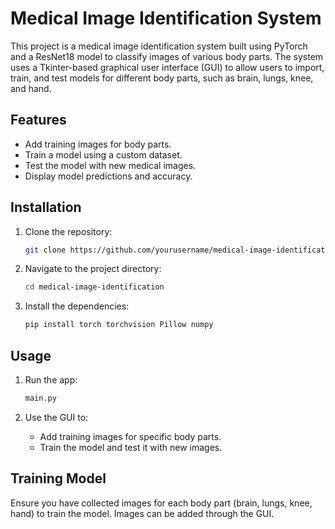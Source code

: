 # Medical Image Identification System

This project is a medical image identification system built using PyTorch and a ResNet18 model to classify images of various body parts. The system uses a Tkinter-based graphical user interface (GUI) to allow users to import, train, and test models for different body parts, such as brain, lungs, knee, and hand.

## Features
- Add training images for body parts.
- Train a model using a custom dataset.
- Test the model with new medical images.
- Display model predictions and accuracy.

## Installation

1. Clone the repository:
    ```bash
    git clone https://github.com/yourusername/medical-image-identification.git
    ```

2. Navigate to the project directory:
    ```bash
    cd medical-image-identification
    ```

3. Install the dependencies:
    ```bash
    pip install torch torchvision Pillow numpy
    ```

## Usage

1. Run the app:
    ```bash
    main.py
    ```

2. Use the GUI to:
   - Add training images for specific body parts.
   - Train the model and test it with new images.

## Training Model

Ensure you have collected images for each body part (brain, lungs, knee, hand) to train the model. Images can be added through the GUI.



